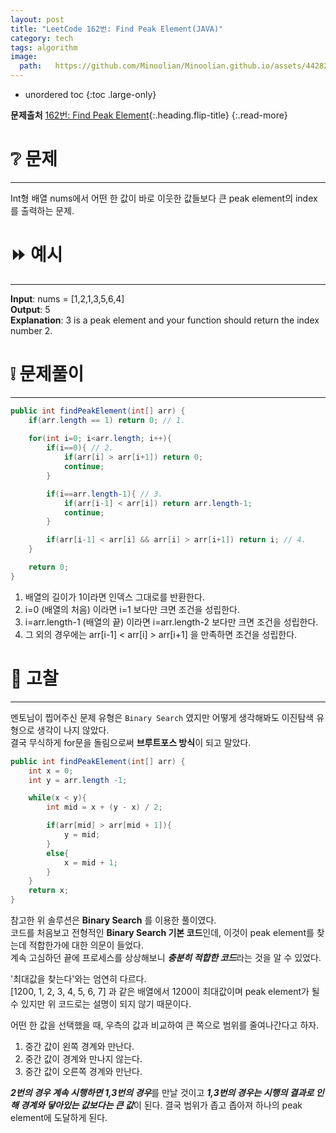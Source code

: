 ```yaml
---
layout: post
title: "LeetCode 162번: Find Peak Element(JAVA)"
category: tech
tags: algorithm
image:
  path:   https://github.com/Minoolian/Minoolian.github.io/assets/44282342/3befd288-1353-46ee-9658-4b059f889f94
---
```


* unordered toc
{:toc .large-only}

**문제출처** [162번: Find Peak Element](https://leetcode.com/problems/find-peak-element/?envType=study-plan-v2&envId=top-interview-150){:.heading.flip-title}
{:.read-more}


# ❔ 문제
***

Int형 배열 nums에서 어떤 한 값이 바로 이웃한 값들보다 큰 peak element의 index를 출력하는 문제.

# ⏩ 예시
***

**Input**: nums = [1,2,1,3,5,6,4]  
**Output**: 5  
**Explanation**: 3 is a peak element and your function should return the index number 2.
 
# ❕ 문제풀이
***

```java
public int findPeakElement(int[] arr) {
    if(arr.length == 1) return 0; // 1. 
    
    for(int i=0; i<arr.length; i++){
        if(i==0){ // 2.
            if(arr[i] > arr[i+1]) return 0;
            continue;
        }

        if(i==arr.length-1){ // 3.
            if(arr[i-1] < arr[i]) return arr.length-1;
            continue;
        }

        if(arr[i-1] < arr[i] && arr[i] > arr[i+1]) return i; // 4.
    }

    return 0;
}
```

1. 배열의 길이가 1이라면 인덱스 그대로를 반환한다.
2. i=0 (배열의 처음) 이라면 i=1 보다만 크면 조건을 성립한다.
3. i=arr.length-1 (배열의 끝) 이라면 i=arr.length-2 보다만 크면 조건을 성립한다.
4. 그 외의 경우에는 arr[i-1] < arr[i] > arr[i+1] 을 만족하면 조건을 성립한다.

# 💯 고찰
***

멘토님이 찝어주신 문제 유형은 `Binary Search` 였지만 어떻게 생각해봐도 이진탐색 유형으로 생각이 나지 않았다.  
결국 무식하게 for문을 돌림으로써 **브루트포스 방식**이 되고 말았다.

```java
public int findPeakElement(int[] arr) {
    int x = 0;
    int y = arr.length -1;

    while(x < y){
        int mid = x + (y - x) / 2;

        if(arr[mid] > arr[mid + 1]){
            y = mid;
        }
        else{
            x = mid + 1;
        }
    }
    return x;
}
```

참고한 위 솔루션은 **Binary Search** 를 이용한 풀이였다.  
코드를 처음보고 전형적인 **Binary Search 기본 코드**인데, 이것이 peak element를 찾는데 적합한가에 대한 의문이 들었다.  
계속 고심하던 끝에 프로세스를 상상해보니 ***충분히 적합한 코드***라는 것을 알 수 있었다.

'최대값을 찾는다'와는 엄연히 다르다.  
[1200, 1, 2, 3, 4, 5, 6, 7] 과 같은 배열에서 1200이 최대값이며 peak element가 될 수 있지만 위 코드로는 설명이 되지 않기 때문이다.

어떤 한 값을 선택했을 때, 우측의 값과 비교하여 큰 쪽으로 범위를 줄여나간다고 하자.  

1. 중간 값이 왼쪽 경계와 만난다.
2. 중간 값이 경계와 만나지 않는다.
3. 중간 값이 오른쪽 경계와 만난다.

***2번의 경우 계속 시행하면 1,3번의 경우***를 만날 것이고 ***1,3번의 경우는 시행의 결과로 인해 경계와 닿아있는 값보다는 큰 값***이 된다. 결국 범위가 좁고 좁아져 하나의 peak element에 도달하게 된다.